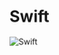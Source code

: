 # Swift

![Swift](https://github.com/GaneshRajuGalla/Swift/assets/61533653/6371ba51-e078-4010-afbb-637ee46764a0)

